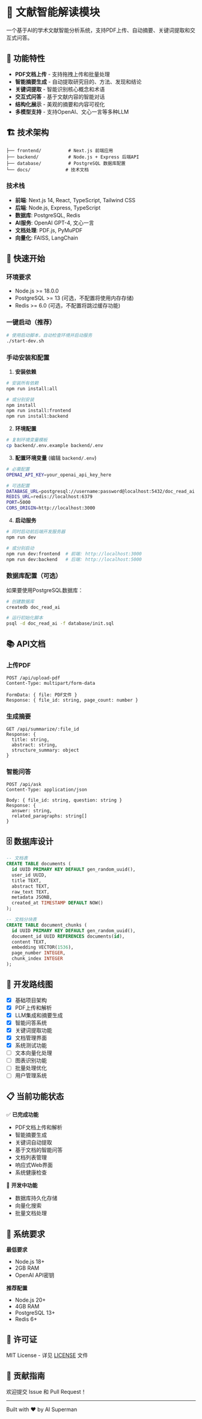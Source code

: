 # 📘 文献智能解读模块

一个基于AI的学术文献智能分析系统，支持PDF上传、自动摘要、关键词提取和交互式问答。

## 🚀 功能特性

- **PDF文档上传** - 支持拖拽上传和批量处理
- **智能摘要生成** - 自动提取研究目的、方法、发现和结论
- **关键词提取** - 智能识别核心概念和术语
- **交互式问答** - 基于文献内容的智能对话
- **结构化展示** - 美观的摘要和内容可视化
- **多模型支持** - 支持OpenAI、文心一言等多种LLM

## 🏗️ 技术架构

```
├── frontend/          # Next.js 前端应用
├── backend/           # Node.js + Express 后端API
├── database/          # PostgreSQL 数据库配置
└── docs/             # 技术文档
```

### 技术栈

- **前端**: Next.js 14, React, TypeScript, Tailwind CSS
- **后端**: Node.js, Express, TypeScript
- **数据库**: PostgreSQL, Redis
- **AI服务**: OpenAI GPT-4, 文心一言
- **文档处理**: PDF.js, PyMuPDF
- **向量化**: FAISS, LangChain

## 🚦 快速开始

### 环境要求

- Node.js >= 18.0.0
- PostgreSQL >= 13 (可选，不配置将使用内存存储)
- Redis >= 6.0 (可选，不配置将跳过缓存功能)

### 一键启动（推荐）

```bash
# 使用启动脚本，自动检查环境并启动服务
./start-dev.sh
```

### 手动安装和配置

1. **安装依赖**
```bash
# 安装所有依赖
npm run install:all

# 或分别安装
npm install
npm run install:frontend
npm run install:backend
```

2. **环境配置**
```bash
# 复制环境变量模板
cp backend/.env.example backend/.env
```

3. **配置环境变量** (编辑 `backend/.env`)
```bash
# 必需配置
OPENAI_API_KEY=your_openai_api_key_here

# 可选配置
DATABASE_URL=postgresql://username:password@localhost:5432/doc_read_ai
REDIS_URL=redis://localhost:6379
PORT=5000
CORS_ORIGIN=http://localhost:3000
```

4. **启动服务**
```bash
# 同时启动前后端开发服务器
npm run dev

# 或分别启动
npm run dev:frontend  # 前端: http://localhost:3000
npm run dev:backend   # 后端: http://localhost:5000
```

### 数据库配置（可选）

如果要使用PostgreSQL数据库：

```bash
# 创建数据库
createdb doc_read_ai

# 运行初始化脚本
psql -d doc_read_ai -f database/init.sql
```

## 📚 API文档

### 上传PDF
```http
POST /api/upload-pdf
Content-Type: multipart/form-data

FormData: { file: PDF文件 }
Response: { file_id: string, page_count: number }
```

### 生成摘要
```http
GET /api/summarize/:file_id
Response: {
  title: string,
  abstract: string,
  structure_summary: object
}
```

### 智能问答
```http
POST /api/ask
Content-Type: application/json

Body: { file_id: string, question: string }
Response: {
  answer: string,
  related_paragraphs: string[]
}
```

## 🗄️ 数据库设计

```sql
-- 文档表
CREATE TABLE documents (
  id UUID PRIMARY KEY DEFAULT gen_random_uuid(),
  user_id UUID,
  title TEXT,
  abstract TEXT,
  raw_text TEXT,
  metadata JSONB,
  created_at TIMESTAMP DEFAULT NOW()
);

-- 文档分块表
CREATE TABLE document_chunks (
  id UUID PRIMARY KEY DEFAULT gen_random_uuid(),
  document_id UUID REFERENCES documents(id),
  content TEXT,
  embedding VECTOR(1536),
  page_number INTEGER,
  chunk_index INTEGER
);
```

## 🎯 开发路线图

- [x] 基础项目架构
- [x] PDF上传和解析
- [x] LLM集成和摘要生成
- [x] 智能问答系统
- [x] 关键词提取功能
- [x] 文档管理界面
- [x] 系统测试功能
- [ ] 文本向量化处理
- [ ] 图表识别功能
- [ ] 批量处理优化
- [ ] 用户管理系统

## 📋 当前功能状态

✅ **已完成功能**
- PDF文档上传和解析
- 智能摘要生成
- 关键词自动提取
- 基于文档的智能问答
- 文档列表管理
- 响应式Web界面
- 系统健康检查

🚧 **开发中功能**
- 数据库持久化存储
- 向量化搜索
- 批量文档处理

## 🔧 系统要求

**最低要求**
- Node.js 18+
- 2GB RAM
- OpenAI API密钥

**推荐配置**
- Node.js 20+
- 4GB RAM
- PostgreSQL 13+
- Redis 6+

## 📄 许可证

MIT License - 详见 [LICENSE](LICENSE) 文件

## 🤝 贡献指南

欢迎提交 Issue 和 Pull Request！

---

Built with ❤️ by AI Superman 
